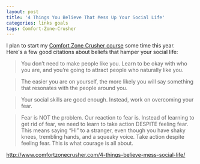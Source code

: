```yaml
---
layout: post
title: '4 Things You Believe That Mess Up Your Social Life'
categories: links goals
tags: Comfort-Zone-Crusher
---
```


I plan to start my [Comfort Zone Crusher course](http://www.comfortzonecrusher.com/) some time this year.  
Here's a few good citations about beliefs that hamper your social life:




> You don’t need to make people like you. Learn to be okay with who you are, and you’re going to attract people who naturally like you.

> The easier you are on yourself, the more likely you will say something that resonates with the people around you.

> Your social skills are good enough. Instead, work on overcoming your fear.

> Fear is NOT the problem. Our reaction to fear is.
> Instead of learning to get rid of fear, we need to learn to take action DESPITE feeling fear. This means saying “Hi” to a stranger, even though you have shaky knees, trembling hands, and a squeaky voice.
> Take action despite feeling fear. This is what courage is all about.

<http://www.comfortzonecrusher.com/4-things-believe-mess-social-life/>



